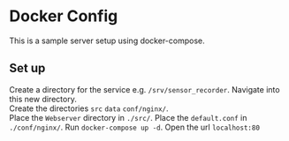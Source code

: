 # Docker Config
This is a sample server setup using docker-compose.

## Set up
Create a directory for the service e.g. `/srv/sensor_recorder`. Navigate into this new directory.  
Create the directories `src` `data` `conf/nginx/`.  
Place the `Webserver` directory in `./src/`.
Place the `default.conf` in `./conf/nginx/`.
Run `docker-compose up -d`.
Open the url `localhost:80`
